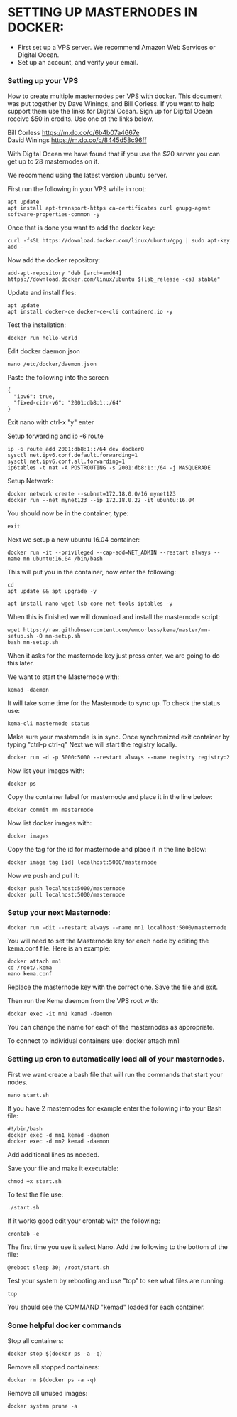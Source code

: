SETTING UP MASTERNODES IN DOCKER:
===========================
* First set up a VPS server. We recommend Amazon Web Services or Digital Ocean.
* Set up an account, and verify your email.

### Setting up your VPS

How to create multiple masternodes per VPS with docker.  This document was put together by Dave Winings, and Bill Corless. 
If you want to help support them use the links for Digital Ocean.
Sign up for Digital Ocean receive $50 in credits. Use one of the links below.

Bill Corless https://m.do.co/c/6b4b07a4667e \
David Winings https://m.do.co/c/8445d58c96ff

With Digital Ocean we have found that if you use the $20 server you can get up to 28 masternodes on it.

We recommend using the latest version ubuntu server.

First run the following in your VPS while in root:

    apt update 
    apt install apt-transport-https ca-certificates curl gnupg-agent software-properties-common -y
Once that is done you want to add the docker key:

    curl -fsSL https://download.docker.com/linux/ubuntu/gpg | sudo apt-key add -
Now add the docker repository:

    add-apt-repository "deb [arch=amd64] https://download.docker.com/linux/ubuntu $(lsb_release -cs) stable"
Update and install files:

    apt update
    apt install docker-ce docker-ce-cli containerd.io -y

Test the installation:

    docker run hello-world

Edit docker daemon.json

    nano /etc/docker/daemon.json

Paste the following into the screen

    {
      "ipv6": true,
      "fixed-cidr-v6": "2001:db8:1::/64"
    }

Exit nano with ctrl-x "y" enter

Setup forwarding and ip -6 route

    ip -6 route add 2001:db8:1::/64 dev docker0
    sysctl net.ipv6.conf.default.forwarding=1
    sysctl net.ipv6.conf.all.forwarding=1 
    ip6tables -t nat -A POSTROUTING -s 2001:db8:1::/64 -j MASQUERADE

Setup Network:

    docker network create --subnet=172.18.0.0/16 mynet123
    docker run --net mynet123 --ip 172.18.0.22 -it ubuntu:16.04

You should now be in the container, type: 

    exit
    
Next we setup a new ubuntu 16.04 container:

    docker run -it --privileged --cap-add=NET_ADMIN --restart always --name mn ubuntu:16.04 /bin/bash

This will put you in the container, now enter the following:

    cd
    apt update && apt upgrade -y
    
    apt install nano wget lsb-core net-tools iptables -y
When this is finished we will download and install the masternode script:

    wget https://raw.githubusercontent.com/wmcorless/kema/master/mn-setup.sh -O mn-setup.sh
    bash mn-setup.sh

When it asks for the masternode key just press enter, we are going to do this later.

We want to start the Masternode with:

    kemad -daemon
It will take some time for the Masternode to sync up. To check the status use:

    kema-cli masternode status
Make sure your masternode is in sync. Once synchronized exit container by typing "ctrl-p ctrl-q"
Next we will start the registry locally.

    docker run -d -p 5000:5000 --restart always --name registry registry:2
Now list your images with:

    docker ps
Copy the container label for masternode and place it in the line below:

    docker commit mn masternode
    
Now list docker images with:

    docker images
    
Copy the tag for the id for masternode and place it in the line below:

    docker image tag [id] localhost:5000/masternode
Now we push and pull it:

    docker push localhost:5000/masternode
    docker pull localhost:5000/masternode
    
### Setup your next Masternode:

    docker run -dit --restart always --name mn1 localhost:5000/masternode
    
You will need to set the Masternode key for each node by editing the kema.conf file.
Here is an example:

    docker attach mn1
    cd /root/.kema
    nano kema.conf
Replace the masternode key with the correct one. Save the file and exit.

Then run the Kema daemon from the VPS root with:

    docker exec -it mn1 kemad -daemon
You can change the name for each of the masternodes as appropriate.

To connect to individual containers use:
    docker attach mn1

### Setting up cron to automatically load all of your masternodes.

First we want create a bash file that will run the commands that start your nodes.

    nano start.sh
If you have 2 masternodes for example enter the following into your Bash file:

    #!/bin/bash
    docker exec -d mn1 kemad -daemon
    docker exec -d mn2 kemad -daemon
Add additional lines as needed.

Save your file and make it executable:

    chmod +x start.sh

To test the file use: 

    ./start.sh
If it works good edit your crontab with the following:

    crontab -e
The first time you use it select Nano.  Add the following to the bottom of the file:

    @reboot sleep 30; /root/start.sh
Test your system by rebooting and use "top" to see what files are running.

    top
You should see the COMMAND "kemad" loaded for each container.

### Some helpful docker commands
Stop all containers:

    docker stop $(docker ps -a -q)
Remove all stopped containers:

    docker rm $(docker ps -a -q)
Remove all unused images:

    docker system prune -a 
